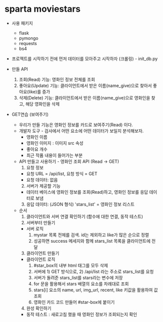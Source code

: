 # sparta moviestars

- 사용 패키지

  - flask
  - pymongo
  - requests
  - bs4

- 프로젝트를 시작하기 전에 먼저 데이터를 모아주고 시작하자 (크롤링) - init_db.py

- 만들 API

  1. 조회(Read) 기능: 영화인 정보 전체를 조회
  2. 좋아요(Update) 기능: 클라이언트에서 받은 이름(name_give)으로 찾아서 좋아요(like)를 증가
  3. 삭제(Delete) 기능: 클라이언트에서 받은 이름(name_give)으로 영화인을 찾고, 해당 영화인을 삭제

- GET연습 (보여주기)
  - 우리가 만들 기능은 영화인 정보를 카드로 보여주기(Read) 이다.
  - 개발자 도구 - 검사에서 어떤 요소에 어떤 데이터가 보일지 분석해보자.
    - 영화인 이름
    - 영화인 이미지 : 이미지 src 속성
    - 좋아요 개수
    - 최근 작품 내용이 들어가는 부분
  - API 만들고 사용하기 - 영화인 조회 API (Read -> GET)
    1. 요청 정보
    - 요청 URL = /api/list, 요청 방식 = GET
    - 요청 데이터: 없음
    2. 서버가 제공할 기능
    - 데이터 베이스에 영화인 정보를 조회(Read)하고, 영화인 정보를 응답 데이터로 보냄
    3. 응답 데이터: (JSON 형식) 'stars_list' = 영화인 정보 리스트
  - 순서
    1. 클라이언트와 서버 연결 확인하기 (함수에 대한 연결, 동작 테스트)
    2. 서버부터 만들기
    - 서버 로직
      1. mystar 목록 전체를 검색. id는 제외하고 like가 많은 순으로 정렬
      2. 성공하면 success 메세지와 함께 stars_list 목록을 클라이언트에 전달
    3. 클라이언트 만들기
    - 클라이언트 로직
      1. #star_box의 내부 html 태그를 모두 삭제
      2. 서버에 1) GET 방식으로, 2) /api/list 라는 주소로 stars_list를 요청
      3. 서버가 돌려준 stars_list를 stars라는 변수에 저장
      4. for 문을 활용해서 stars 배열의 요소를 차례대로 조회
      5. stars[i] 요소의 name, url, img_url, recent, like 키값을 활용하여 값 조회
      6. 영화인 카드 코드 만들어 #star-box에 붙이기
    4. 완성 확인하기
    - 동작 테스트 : 새로고침 했을 때 영화인 정보가 조회되는지 확인
